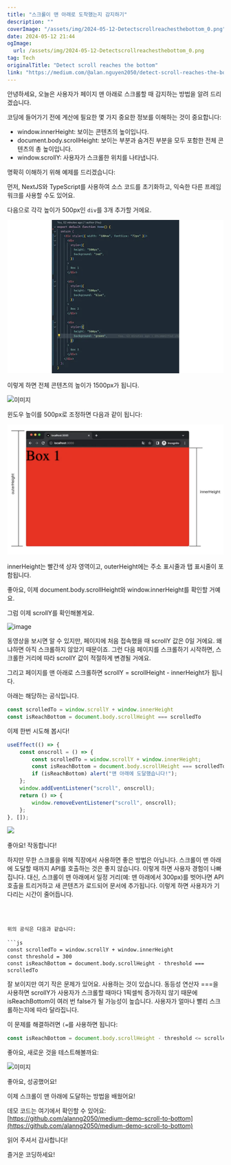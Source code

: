 ```yaml
---
title: "스크롤이 맨 아래로 도착했는지 감지하기"
description: ""
coverImage: "/assets/img/2024-05-12-Detectscrollreachesthebottom_0.png"
date: 2024-05-12 21:44
ogImage: 
  url: /assets/img/2024-05-12-Detectscrollreachesthebottom_0.png
tag: Tech
originalTitle: "Detect scroll reaches the bottom"
link: "https://medium.com/@alan.nguyen2050/detect-scroll-reaches-the-bottom-acb315824214"
---
```



안녕하세요, 오늘은 사용자가 페이지 맨 아래로 스크롤할 때 감지하는 방법을 알려 드리겠습니다.

코딩에 들어가기 전에 계산에 필요한 몇 가지 중요한 정보를 이해하는 것이 중요합니다:

- window.innerHeight: 보이는 콘텐츠의 높이입니다.
- document.body.scrollHeight: 보이는 부분과 숨겨진 부분을 모두 포함한 전체 콘텐츠의 총 높이입니다.
- window.scrollY: 사용자가 스크롤한 위치를 나타냅니다.

명확히 이해하기 위해 예제를 드리겠습니다:



먼저, NextJS와 TypeScript를 사용하여 소스 코드를 초기화하고, 익숙한 다른 프레임워크를 사용할 수도 있어요.

다음으로 각각 높이가 500px인 `div`를 3개 추가할 거에요.

<img src="/assets/img/2024-05-12-Detectscrollreachesthebottom_0.png" />

이렇게 하면 전체 콘텐츠의 높이가 1500px가 됩니다.




![이미지](https://miro.medium.com/v2/resize:fit:1200/1*Qocsql64DWbgFLXBqug2SA.gif)

윈도우 높이를 500px로 조정하면 다음과 같이 됩니다:

![이미지](/assets/img/2024-05-12-Detectscrollreachesthebottom_1.png)

innerHeight는 빨간색 상자 영역이고, outerHeight에는 주소 표시줄과 탭 표시줄이 포함됩니다.



좋아요, 이제 document.body.scrollHeight와 window.innerHeight를 확인할 거예요.

그럼 이제 scrollY를 확인해볼게요.

![image](https://miro.medium.com/v2/resize:fit:1200/1*tSttaLTndCd9JLMhdbz29A.gif)

동영상을 보시면 알 수 있지만, 페이지에 처음 접속했을 때 scrollY 값은 0일 거에요. 왜냐하면 아직 스크롤하지 않았기 때문이죠. 그런 다음 페이지를 스크롤하기 시작하면, 스크롤한 거리에 따라 scrollY 값이 적절하게 변경될 거에요.



그리고 페이지를 맨 아래로 스크롤하면 scrollY = scrollHeight - innerHeight가 됩니다.

아래는 해당하는 공식입니다.

```js
const scrolledTo = window.scrollY + window.innerHeight
const isReachBottom = document.body.scrollHeight === scrolledTo
```

이제 한번 시도해 봅시다!



```js
useEffect(() => {
    const onscroll = () => {
        const scrolledTo = window.scrollY + window.innerHeight;
        const isReachBottom = document.body.scrollHeight === scrolledTo;
        if (isReachBottom) alert("맨 아래에 도달했습니다!");
    };
    window.addEventListener("scroll", onscroll);
    return () => {
        window.removeEventListener("scroll", onscroll);
    };
}, []);
```

<img src="https://miro.medium.com/v2/resize:fit:1200/1*Vv4q8HBbBSC6n32NRV97cQ.gif" />

좋아요! 작동합니다!

하지만 무한 스크롤을 위해 직장에서 사용하면 좋은 방법은 아닙니다. 스크롤이 맨 아래에 도달할 때까지 API를 호출하는 것은 좋지 않습니다. 이렇게 하면 사용자 경험이 나빠집니다. 대신, 스크롤이 맨 아래에서 일정 거리(예: 맨 아래에서 300px)를 벗어나면 API 호출을 트리거하고 새 콘텐츠가 로드되어 문서에 추가됩니다. 이렇게 하면 사용자가 기다리는 시간이 줄어듭니다.
```



위의 공식은 다음과 같습니다:

```js
const scrolledTo = window.scrollY + window.innerHeight
const threshold = 300
const isReachBottom = document.body.scrollHeight - threshold === scrolledTo
```

잘 보이지만 여기 작은 문제가 있어요. 사용하는 것이 있습니다. 동등성 연산자 ===을 사용하면 scrollY가 사용자가 스크롤할 때마다 1픽셀씩 증가하지 않기 때문에 isReachBottom이 여러 번 false가 될 가능성이 높습니다. 사용자가 얼마나 빨리 스크롤하는지에 따라 달라집니다.

이 문제를 해결하려면 `(=`를 사용하면 됩니다:



```js
const isReachBottom = document.body.scrollHeight - threshold <= scrolledTo
```

좋아요, 새로운 것을 테스트해볼까요:

![이미지](https://miro.medium.com/v2/resize:fit:1200/1*d6GdJZpt4RNPfe-03diBfQ.gif)

좋아요, 성공했어요!



이제 스크롤이 맨 아래에 도달하는 방법을 배웠어요!

데모 코드는 여기에서 확인할 수 있어요: [https://github.com/alanng2050/medium-demo-scroll-to-bottom](https://github.com/alanng2050/medium-demo-scroll-to-bottom)

읽어 주셔서 감사합니다!

즐거운 코딩하세요!
